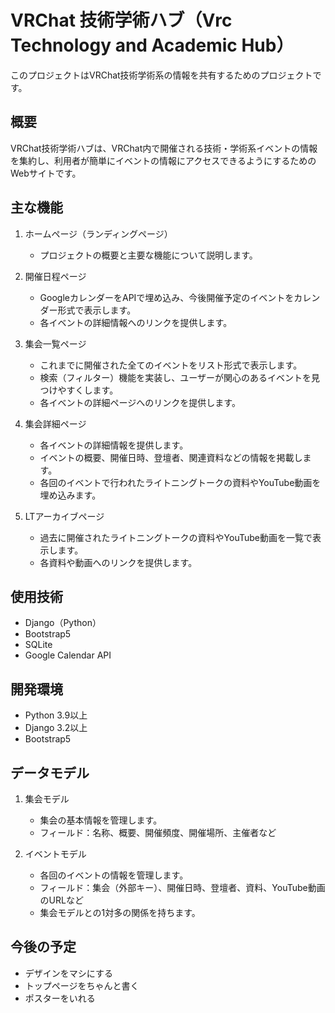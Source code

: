 # VRChat 技術学術ハブ（Vrc Technology and Academic Hub）

このプロジェクトはVRChat技術学術系の情報を共有するためのプロジェクトです。

## 概要

VRChat技術学術ハブは、VRChat内で開催される技術・学術系イベントの情報を集約し、利用者が簡単にイベントの情報にアクセスできるようにするためのWebサイトです。

## 主な機能

1. ホームページ（ランディングページ）
    - プロジェクトの概要と主要な機能について説明します。

2. 開催日程ページ
    - GoogleカレンダーをAPIで埋め込み、今後開催予定のイベントをカレンダー形式で表示します。
    - 各イベントの詳細情報へのリンクを提供します。

3. 集会一覧ページ
    - これまでに開催された全てのイベントをリスト形式で表示します。
    - 検索（フィルター）機能を実装し、ユーザーが関心のあるイベントを見つけやすくします。
    - 各イベントの詳細ページへのリンクを提供します。

4. 集会詳細ページ
    - 各イベントの詳細情報を提供します。
    - イベントの概要、開催日時、登壇者、関連資料などの情報を掲載します。
    - 各回のイベントで行われたライトニングトークの資料やYouTube動画を埋め込みます。

5. LTアーカイブページ
    - 過去に開催されたライトニングトークの資料やYouTube動画を一覧で表示します。
    - 各資料や動画へのリンクを提供します。

## 使用技術

- Django（Python）
- Bootstrap5
- SQLite
- Google Calendar API

## 開発環境

- Python 3.9以上
- Django 3.2以上
- Bootstrap5

## データモデル

1. 集会モデル
    - 集会の基本情報を管理します。
    - フィールド：名称、概要、開催頻度、開催場所、主催者など

2. イベントモデル
    - 各回のイベントの情報を管理します。
    - フィールド：集会（外部キー）、開催日時、登壇者、資料、YouTube動画のURLなど
    - 集会モデルとの1対多の関係を持ちます。

## 今後の予定

- デザインをマシにする
- トップページをちゃんと書く
- ポスターをいれる 
